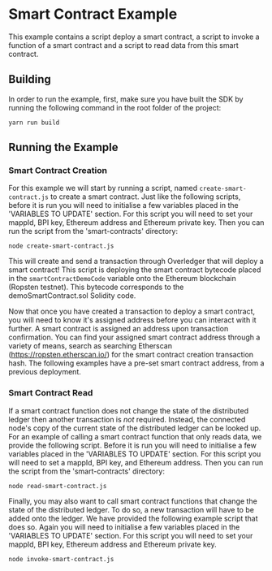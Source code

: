 # Smart Contract Example

This example contains a script deploy a smart contract, a script to invoke a function of a smart contract and a script to read data from this smart contract.

## Building

In order to run the example, first, make sure you have built the SDK by running the following command in the root folder of the project:

```
yarn run build
```

## Running the Example

### Smart Contract Creation
For this example we will start by running a script, named `create-smart-contract.js` to create a smart contract. Just like the following scripts, before it is run you will need to initialise a few variables placed in the 'VARIABLES TO UPDATE' section. For this script you will need to set your mappId, BPI key, Ethereum address and Ethereum private key. Then you can run the script from the 'smart-contracts' directory:

```
node create-smart-contract.js
```
This will create and send a transaction through Overledger that will deploy a smart contract! This script is deploying the smart contract bytecode placed in the `smartContractDemoCode` variable onto the Ethereum blockchain (Ropsten testnet). This bytecode corresponds to the demoSmartContract.sol Solidity code.

Now that once you have created a transaction to deploy a smart contract, you will need to know it's assigned address before you can interact with it further. A smart contract is assigned an address upon transaction confirmation. You can find your assigned smart contract address through a variety of means, search as searching Etherscan (https://ropsten.etherscan.io/) for the smart contract creation transaction hash. The following examples have a pre-set smart contract address, from a previous deployment. 

### Smart Contract Read
 If a smart contract function does not change the state of the distributed ledger then another transaction is *not* required. Instead, the connected node's copy of the current state of the distributed ledger can be looked up. For an example of calling a smart contract function that only reads data, we provide the following script. Before it is run you will need to initialise a few variables placed in the 'VARIABLES TO UPDATE' section. For this script you will need to set a mappId, BPI key, and Ethereum address. Then you can run the script from the 'smart-contracts' directory:

```
node read-smart-contract.js
```

Finally, you may also want to call smart contract functions that change the state of the distributed ledger. To do so, a new transaction will have to be added onto the ledger. We have provided the following example script that does so. Again you will need to initialise a few variables placed in the 'VARIABLES TO UPDATE' section. For this script you will need to set your mappId, BPI key, Ethereum address and Ethereum private key.

```
node invoke-smart-contract.js
```